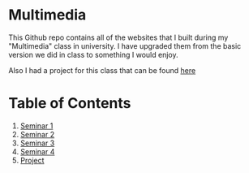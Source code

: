 # Multimedia

This Github repo contains all of the websites that I built during my "Multimedia" class in university. I have upgraded them from the basic version we did in class to something I would enjoy.

Also I had a project for this class that can be found [here](https://github.com/v4n00/interactive-soundboard/)

# Table of Contents
1. [Seminar 1](https://v4n00.github.io/Multimedia/Seminar%201/index.html)
2. [Seminar 2](https://v4n00.github.io/Multimedia/Seminar%202/index.html)
3. [Seminar 3](https://v4n00.github.io/Multimedia/Seminar%203/index.html)
4. [Seminar 4](https://v4n00.github.io/Multimedia/Seminar%204/index.html)
5. [Project](https://github.com/v4n00/interactive-soundboard)
